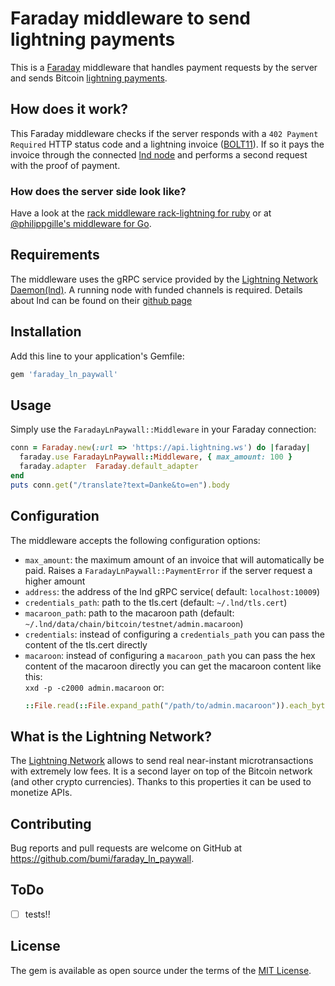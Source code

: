 # Faraday middleware to send lightning payments

This is a [Faraday](https://github.com/lostisland/faraday#readme) middleware that handles payment requests by the server
and sends Bitcoin [lightning payments](https://lightning.network/). 


## How does it work? 

This Faraday middleware checks if the server responds with a `402 Payment Required` HTTP status code and 
a lightning invoice ([BOLT11](https://github.com/lightningnetwork/lightning-rfc/blob/master/11-payment-encoding.md)).
If so it pays the invoice through the connected [lnd node](https://github.com/lightningnetwork/lnd/) and performs
a second request with the proof of payment. 

### How does the server side look like?

Have a look at the [rack middleware rack-lightning for ruby](https://github.com/bumi/rack-lightning) 
or at [@philippgille's middleware for Go](https://github.com/philippgille/ln-paywall).


## Requirements

The middleware uses the gRPC service provided by the [Lightning Network Daemon(lnd)](https://github.com/lightningnetwork/lnd/). 
A running node with funded channels is required. Details about lnd can be found on their [github page](https://github.com/lightningnetwork/lnd/)

## Installation

Add this line to your application's Gemfile:

```ruby
gem 'faraday_ln_paywall'
```

## Usage

Simply use the `FaradayLnPaywall::Middleware` in your Faraday connection:

```ruby
conn = Faraday.new(:url => 'https://api.lightning.ws') do |faraday|
  faraday.use FaradayLnPaywall::Middleware, { max_amount: 100 }
  faraday.adapter  Faraday.default_adapter
end
puts conn.get("/translate?text=Danke&to=en").body

```

## Configuration

The middleware accepts the following configuration options: 

* `max_amount`: the maximum amount of an invoice that will automatically be paid. Raises a `FaradayLnPaywall::PaymentError` if the server request a higher amount
* `address`: the address of the lnd gRPC service( default: `localhost:10009`)
* `credentials_path`: path to the tls.cert (default: `~/.lnd/tls.cert`)
* `macaroon_path`: path to the macaroon path (default: `~/.lnd/data/chain/bitcoin/testnet/admin.macaroon`)
* `credentials`: instead of configuring a `credentials_path` you can pass the content of the tls.cert directly
* `macaroon`: instead of configuring a `macaroon_path` you can pass the hex content of the macaroon directly
    you can get the macaroon content like this:   
    `xxd -p -c2000 admin.macaroon` or:
    ```ruby
    ::File.read(::File.expand_path("/path/to/admin.macaroon")).each_byte.map { |b| b.to_s(16).rjust(2,'0') }.join
    ```

## What is the Lightning Network?

The [Lightning Network](https://en.wikipedia.org/wiki/Lightning_Network) allows to send real near-instant microtransactions with extremely low fees. 
It is a second layer on top of the Bitcoin network (and other crypto currencies). 
Thanks to this properties it can be used to monetize APIs. 

## Contributing

Bug reports and pull requests are welcome on GitHub at https://github.com/bumi/faraday_ln_paywall.

## ToDo

- [ ] tests!! 

## License

The gem is available as open source under the terms of the [MIT License](http://opensource.org/licenses/MIT).
